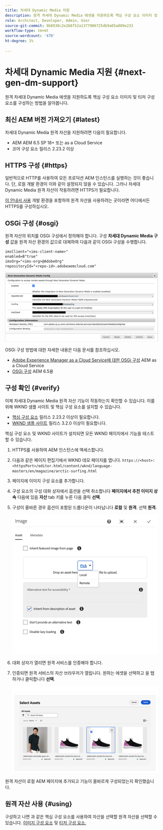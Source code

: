 ```yaml
---
title: 차세대 Dynamic Media 지원
description: 원격 차세대 Dynamic Media 에셋을 지원하도록 핵심 구성 요소 이미지 및 티저 구성 요소를 구성하는 방법을 알아봅니다.
role: Architect, Developer, Admin, User
source-git-commit: 9b8930c2e268f52a1377906725db9a05a089e233
workflow-type: tm+mt
source-wordcount: '470'
ht-degree: 1%

---
```



# 차세대 Dynamic Media 지원 {#next-gen-dm-support}

원격 차세대 Dynamic Media 에셋을 지원하도록 핵심 구성 요소 이미지 및 티저 구성 요소를 구성하는 방법을 알아봅니다.

## 최신 AEM 버전 가져오기 {#latest}

차세대 Dynamic Media 원격 자산을 지원하려면 다음이 필요합니다.

* AEM AEM 6.5 SP 18+ 또는 as a Cloud Service
* 코어 구성 요소 릴리스 2.23.2 이상

## HTTPS 구성 {#https}

일반적으로 HTTP를 사용하여 모든 프로덕션 AEM 인스턴스를 실행하는 것이 좋습니다. 단, 로컬 개발 환경이 이와 같이 설정되지 않을 수 있습니다. 그러나 차세대 Dynamic Media 원격 자산이 작동하려면 HTTPS가 필요합니다.

[이 안내서 사용](https://experienceleague.adobe.com/docs/experience-manager-learn/foundation/security/use-the-ssl-wizard.html) 개발 환경을 포함하여 원격 자산을 사용하려는 곳이라면 어디에서든 HTTPS를 구성하십시오.

## OSGi 구성 {#osgi}

원격 자산의 위치를 OSGi 구성에서 정의해야 합니다. 구성 **차세대 Dynamic Media 구성** 값을 원격 자산 환경의 값으로 대체하여 다음과 같이 OSGi 구성을 수행합니다.

```text
imsClient="<ims-client-name>"
enabled=B"true"
imsOrg="<ims-org>@AdobeOrg"
repositoryId="<repo-id>.adobeaemcloud.com"
```

![차세대 Dynamic Media 구성 OSGi 구성 창](/help/assets/remote-assets-osgi.png)

OSGi 구성 방법에 대한 자세한 내용은 다음 문서를 참조하십시오.

* [Adobe Experience Manager as a Cloud Service에 대한 OSGi 구성](https://experienceleague.adobe.com/docs/experience-manager-cloud-service/content/implementing/deploying/configuring-osgi.html) AEM as a Cloud Service
* [OSGi 구성](https://experienceleague.adobe.com/docs/experience-manager-65/deploying/configuring/configuring-osgi.html) AEM 6.5용

## 구성 확인 {#verify}

이제 차세대 Dynamic Media 원격 자산 기능이 작동하는지 확인할 수 있습니다. 이를 위해 WKND 샘플 사이트 및 핵심 구성 요소를 설치할 수 있습니다.

* [핵심 구성 요소](https://github.com/adobe/aem-core-wcm-components/releases/download/core.wcm.components.reactor-2.23.2/core.wcm.components.all-2.23.2.zip) 릴리스 2.23.2 이상이 필요합니다.
* [WKND 샘플 사이트](https://github.com/adobe/aem-guides-wknd/releases/download/aem-guides-wknd-3.2.0/aem-guides-wknd.all-3.2.0-classic.zip) 릴리스 3.2.0 이상이 필요합니다.

핵심 구성 요소 및 WKND 사이트가 설치되면 모든 WKND 페이지에서 기능을 테스트할 수 있습니다.

1. HTTPS를 사용하여 AEM 인스턴스에 액세스합니다.

1. 다음과 같은 페이지 편집기에서 WKND 데모 페이지를 엽니다. `https://<host>:<httpsPort>/editor.html/content/wknd/language-masters/en/magazine/arctic-surfing.html`

1. 페이지에 이미지 구성 요소를 추가합니다.

1. 구성 요소의 구성 대화 상자에서 옵션을 선택 취소합니다 **페이지에서 추천 이미지 상속** 다음에 있음 **자산** tab 키를 누른 다음 클릭 **선택**.

1. 구성이 올바른 경우 옵션이 포함된 드롭다운이 나타납니다 **로컬** 및 **원격**. 선택 **원격**.

   ![이미지 선택을 위한 원격 및 로컬 선택 옵션](/help/assets/remote-asset-selection.png)

1. 대화 상자가 열리면 원격 서비스를 인증해야 합니다.

1. 인증되면 원격 서비스의 자산 브라우저가 열립니다. 원하는 에셋을 선택하고 을 탭하거나 클릭합니다 **선택**.

   ![원격 자산 선택](/help/assets/remote-asset-picker.png)

원격 자산이 로컬 AEM 페이지에 추가되고 기능이 올바르게 구성되었는지 확인했습니다.

## 원격 자산 사용 {#using}

구성하고 나면 과 같은 핵심 구성 요소를 사용하여 자산을 선택할 원격 자산을 선택할 수 있습니다. [이미지 구성 요소](/help/components/image.md) 및 [티저 구성 요소.](/help/components/teaser.md)

